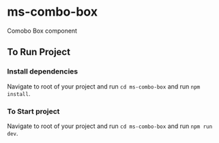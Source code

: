 # ms-combo-box

Comobo Box component

## To Run Project

### Install dependencies

Navigate to root of your project and run `cd ms-combo-box` and run `npm install`.

### To Start project

Navigate to root of your project and run `cd ms-combo-box` and run `npm run dev`.
